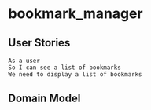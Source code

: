 # bookmark_manager

## User Stories
```
As a user
So I can see a list of bookmarks
We need to display a list of bookmarks
```

## Domain Model
